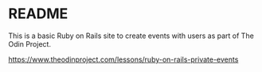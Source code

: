 # README

This is a basic Ruby on Rails site to create events with users as part of The Odin Project.

https://www.theodinproject.com/lessons/ruby-on-rails-private-events
